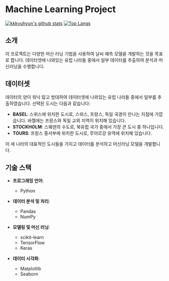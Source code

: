 # Machine Learning Project

[![kkkyuhyun's github stats](https://github-readme-stats.vercel.app/api?username=kkkyuhyun)](https://github.com/kkkyuhyun)
[![Top Langs](https://github-readme-stats.vercel.app/api/top-langs/?username=kkkyuhyun&layout=compact)](https://github.com/kkkyuhyun)

## 소개
이 프로젝트는 다양한 머신 러닝 기법을 사용하여 날씨 예측 모델을 개발하는 것을 목표로 합니다. 데이터셋에 나와있는 유럽 나라들 중에서 일부 데이터를 추출하여 분석과 머신러닝을 수행합니다.

## 데이터셋
데이터의 양이 워낙 많고 방대하여 데이터셋에 나와있는 유럽 나라들 중에서 일부를 추출하였습니다. 선택된 도시는 다음과 같습니다:

- **BASEL**: 스위스에 위치한 도시로, 스위스, 프랑스, 독일 국경이 만나는 지점에 가깝습니다. 바젤에는 프랑스와 독일 교외 지역이 위치해 있습니다.
- **STOCKHOLM**: 스웨덴의 수도로, 북유럽 국가 중에서 가장 큰 도시 중 하나입니다.
- **TOURS**: 프랑스 중서부에 위치한 도시로, 루아르강 유역에 위치해 있습니다.

이 세 나라의 대표적인 도시들을 가지고 데이터를 분석하고 머신러닝 모델을 개발합니다.

## 기술 스택
- **프로그래밍 언어**:
  - Python

- **데이터 분석 및 처리**:
  - Pandas
  - NumPy

- **모델링 및 머신 러닝**:
  - scikit-learn
  - TensorFlow
  - Keras

- **데이터 시각화**:
  - Matplotlib
  - Seaborn





